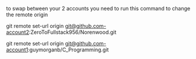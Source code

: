 to swap between your 2 accounts you need to run this command to change the remote origin

git remote set-url origin git@github.com-account2:ZeroToFullstack956/Norenwood.git       

git remote set-url origin git@github.com-account1:guymorganb/C_Programming.git